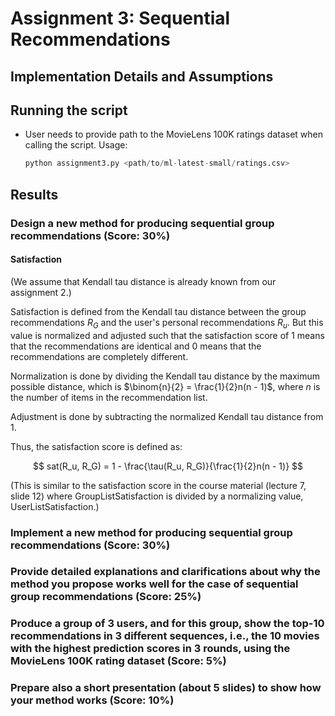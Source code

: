 # Assignment 3: Sequential Recommendations

## Implementation Details and Assumptions

## Running the script

- User needs to provide path to the MovieLens 100K ratings dataset when calling the script. Usage:

  ```python
  python assignment3.py <path/to/ml-latest-small/ratings.csv>
  ```

## Results

### Design a new method for producing sequential group recommendations (Score: 30%)

<!-- Jokin johdanto -->

#### Satisfaction

(We assume that Kendall tau distance is already known from our assignment 2.)

Satisfaction is defined from the Kendall tau distance between
the group recommendations $R_G$ and the user's personal recommendations $R_u$.
But this value is normalized and adjusted such that the satisfaction score
of 1 means that the recommendations are identical and 0 means that the
recommendations are completely different.

Normalization is done by dividing the Kendall tau distance by the maximum
possible distance, which is $\binom{n}{2} = \frac{1}{2}n(n - 1)$, where $n$ is the number
of items in the recommendation list.

Adjustment is done by subtracting the normalized Kendall tau distance from 1.

Thus, the satisfaction score is defined as:

$$
sat(R_u, R_G) = 1 - \frac{\tau(R_u, R_G)}{\frac{1}{2}n(n - 1)}
$$

(This is similar to the satisfaction score in the course
material (lecture 7, slide 12) where GroupListSatisfaction is divided by
a normalizing value, UserListSatisfaction.)

### Implement a new method for producing sequential group recommendations (Score: 30%)

### Provide detailed explanations and clarifications about why the method you propose works well for the case of sequential group recommendations (Score: 25%)

### Produce a group of 3 users, and for this group, show the top-10 recommendations in 3 different sequences, i.e., the 10 movies with the highest prediction scores in 3 rounds, using the MovieLens 100K rating dataset (Score: 5%)

### Prepare also a short presentation (about 5 slides) to show how your method works (Score: 10%)
